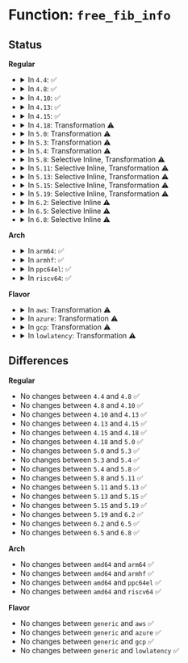 # Function: <code>free_fib_info</code>

## Status
<b>Regular</b>
<ul>
<li>
<details>
<summary>In <code>4.4</code>: ✅</summary>

```c
void free_fib_info(struct fib_info *fi);
```

**Collision:** Unique Global

**Inline:** No

**Transformation:** False

**Instances:**

```
In net/ipv4/fib_semantics.c (ffffffff8179c3b0)
Location: net/ipv4/fib_semantics.c:222
Inline: False
Direct callers:
  - net/ipv4/fib_semantics.c:fib_release_info
  - net/ipv4/fib_semantics.c:fib_create_info
  - net/ipv4/fib_semantics.c:fib_create_info
  - net/ipv4/fib_rules.c:fib4_rule_suppress
```
**Symbols:**

```
ffffffff8179c3b0-ffffffff8179c414: free_fib_info (STB_GLOBAL)
```
</details>
</li>
<li>
<details>
<summary>In <code>4.8</code>: ✅</summary>

```c
void free_fib_info(struct fib_info *fi);
```

**Collision:** Unique Global

**Inline:** No

**Transformation:** False

**Instances:**

```
In net/ipv4/fib_semantics.c (ffffffff81809f30)
Location: net/ipv4/fib_semantics.c:222
Inline: False
Direct callers:
  - net/ipv4/fib_semantics.c:fib_create_info
  - net/ipv4/fib_semantics.c:fib_create_info
  - net/ipv4/fib_semantics.c:fib_release_info
  - net/ipv4/fib_rules.c:fib4_rule_suppress
```
**Symbols:**

```
ffffffff81809f30-ffffffff81809f94: free_fib_info (STB_GLOBAL)
```
</details>
</li>
<li>
<details>
<summary>In <code>4.10</code>: ✅</summary>

```c
void free_fib_info(struct fib_info *fi);
```

**Collision:** Unique Global

**Inline:** No

**Transformation:** False

**Instances:**

```
In net/ipv4/fib_semantics.c (ffffffff8183aba0)
Location: net/ipv4/fib_semantics.c:222
Inline: False
Direct callers:
  - net/ipv4/fib_semantics.c:fib_create_info
  - net/ipv4/fib_semantics.c:fib_create_info
  - net/ipv4/fib_semantics.c:fib_release_info
  - net/ipv4/fib_rules.c:fib4_rule_suppress
```
**Symbols:**

```
ffffffff8183aba0-ffffffff8183ac04: free_fib_info (STB_GLOBAL)
```
</details>
</li>
<li>
<details>
<summary>In <code>4.13</code>: ✅</summary>

```c
void free_fib_info(struct fib_info *fi);
```

**Collision:** Unique Global

**Inline:** No

**Transformation:** False

**Instances:**

```
In net/ipv4/fib_semantics.c (ffffffff8185c210)
Location: net/ipv4/fib_semantics.c:227
Inline: False
Direct callers:
  - net/ipv4/fib_semantics.c:fib_create_info
  - net/ipv4/fib_semantics.c:fib_create_info
  - net/ipv4/fib_semantics.c:fib_release_info
  - net/ipv4/fib_rules.c:fib4_rule_suppress
```
**Symbols:**

```
ffffffff8185c210-ffffffff8185c274: free_fib_info (STB_GLOBAL)
```
</details>
</li>
<li>
<details>
<summary>In <code>4.15</code>: ✅</summary>

```c
void free_fib_info(struct fib_info *fi);
```

**Collision:** Unique Global

**Inline:** No

**Transformation:** False

**Instances:**

```
In net/ipv4/fib_semantics.c (ffffffff818dc100)
Location: net/ipv4/fib_semantics.c:228
Inline: False
Direct callers:
  - net/ipv4/fib_semantics.c:fib_create_info
  - net/ipv4/fib_semantics.c:fib_create_info
  - net/ipv4/fib_semantics.c:fib_release_info
  - net/ipv4/fib_rules.c:fib4_rule_suppress
```
**Symbols:**

```
ffffffff818dc100-ffffffff818dc164: free_fib_info (STB_GLOBAL)
```
</details>
</li>
<li>
<details>
<summary>In <code>4.18</code>: Transformation ⚠️</summary>

```c
void free_fib_info(struct fib_info *fi);
```

**Collision:** Unique Global

**Inline:** No

**Transformation:** True

**Instances:**

```
In net/ipv4/fib_semantics.c (0)
Location: net/ipv4/fib_semantics.c:228
Inline: False
Direct callers:
  - net/ipv4/fib_semantics.c:fib_create_info
  - net/ipv4/fib_semantics.c:fib_create_info
  - net/ipv4/fib_semantics.c:fib_release_info
  - net/ipv4/fib_rules.c:fib4_rule_suppress
```
**Symbols:**

```
ffffffff81935772-ffffffff81935786: free_fib_info.cold.27 (STB_LOCAL)
ffffffff81932d40-ffffffff81932d97: free_fib_info (STB_GLOBAL)
```
</details>
</li>
<li>
<details>
<summary>In <code>5.0</code>: Transformation ⚠️</summary>

```c
void free_fib_info(struct fib_info *fi);
```

**Collision:** Unique Global

**Inline:** No

**Transformation:** True

**Instances:**

```
In net/ipv4/fib_semantics.c (0)
Location: net/ipv4/fib_semantics.c:226
Inline: False
Direct callers:
  - net/ipv4/fib_semantics.c:fib_create_info
  - net/ipv4/fib_semantics.c:fib_create_info
  - net/ipv4/fib_semantics.c:fib_release_info
  - net/ipv4/fib_rules.c:fib4_rule_suppress
```
**Symbols:**

```
ffffffff81965172-ffffffff81965186: free_fib_info.cold.27 (STB_LOCAL)
ffffffff819625d0-ffffffff81962627: free_fib_info (STB_GLOBAL)
```
</details>
</li>
<li>
<details>
<summary>In <code>5.3</code>: Transformation ⚠️</summary>

```c
void free_fib_info(struct fib_info *fi);
```

**Collision:** Unique Global

**Inline:** No

**Transformation:** True

**Instances:**

```
In net/ipv4/fib_semantics.c (0)
Location: net/ipv4/fib_semantics.c:248
Inline: False
Direct callers:
  - net/ipv4/fib_semantics.c:fib_create_info
  - net/ipv4/fib_semantics.c:fib_create_info
  - net/ipv4/fib_semantics.c:fib_release_info
  - net/ipv4/fib_rules.c:fib4_rule_suppress
```
**Symbols:**

```
ffffffff819cb05e-ffffffff819cb072: free_fib_info.cold (STB_LOCAL)
ffffffff819c7340-ffffffff819c736c: free_fib_info (STB_GLOBAL)
```
</details>
</li>
<li>
<details>
<summary>In <code>5.4</code>: Transformation ⚠️</summary>

```c
void free_fib_info(struct fib_info *fi);
```

**Collision:** Unique Global

**Inline:** No

**Transformation:** True

**Instances:**

```
In net/ipv4/fib_semantics.c (0)
Location: net/ipv4/fib_semantics.c:248
Inline: False
Direct callers:
  - net/ipv4/fib_semantics.c:fib_create_info
  - net/ipv4/fib_semantics.c:fib_create_info
  - net/ipv4/fib_semantics.c:fib_release_info
  - net/ipv4/fib_rules.c:fib4_rule_suppress
```
**Symbols:**

```
ffffffff81a01c65-ffffffff81a01c79: free_fib_info.cold (STB_LOCAL)
ffffffff819fdef0-ffffffff819fdf1c: free_fib_info (STB_GLOBAL)
```
</details>
</li>
<li>
<details>
<summary>In <code>5.8</code>: Selective Inline, Transformation ⚠️</summary>

```c
void free_fib_info(struct fib_info *fi);
```

**Collision:** Unique Global

**Inline:** Selective

**Transformation:** True

**Instances:**

```
In net/ipv4/fib_semantics.c (ffffffff81aef2a6)
Location: net/ipv4/fib_semantics.c:248
Inline: True
Inline callers:
  - net/ipv4/fib_semantics.c:fib_create_info
  - net/ipv4/fib_semantics.c:fib_create_info
  - net/ipv4/fib_semantics.c:fib_release_info
Direct callers:
  - net/ipv4/fib_rules.c:fib4_rule_suppress
```
**Symbols:**

```
ffffffff81af09ce-ffffffff81af09e2: free_fib_info.cold (STB_LOCAL)
ffffffff81aec9e0-ffffffff81aeca0c: free_fib_info (STB_GLOBAL)
```
</details>
</li>
<li>
<details>
<summary>In <code>5.11</code>: Selective Inline, Transformation ⚠️</summary>

```c
void free_fib_info(struct fib_info *fi);
```

**Collision:** Unique Global

**Inline:** Selective

**Transformation:** True

**Instances:**

```
In net/ipv4/fib_semantics.c (ffffffff81afc1ef)
Location: net/ipv4/fib_semantics.c:248
Inline: True
Inline callers:
  - net/ipv4/fib_semantics.c:fib_create_info
  - net/ipv4/fib_semantics.c:fib_create_info
  - net/ipv4/fib_semantics.c:fib_release_info
Direct callers:
  - net/ipv4/fib_rules.c:fib4_rule_suppress
```
**Symbols:**

```
ffffffff81c329cf-ffffffff81c329e3: free_fib_info.cold (STB_LOCAL)
ffffffff81af98c0-ffffffff81af98ec: free_fib_info (STB_GLOBAL)
```
</details>
</li>
<li>
<details>
<summary>In <code>5.13</code>: Selective Inline, Transformation ⚠️</summary>

```c
void free_fib_info(struct fib_info *fi);
```

**Collision:** Unique Global

**Inline:** Selective

**Transformation:** True

**Instances:**

```
In net/ipv4/fib_semantics.c (ffffffff81ae7904)
Location: net/ipv4/fib_semantics.c:248
Inline: True
Inline callers:
  - net/ipv4/fib_semantics.c:fib_create_info
  - net/ipv4/fib_semantics.c:fib_create_info
  - net/ipv4/fib_semantics.c:fib_release_info
Direct callers:
  - net/ipv4/fib_rules.c:fib4_rule_suppress
```
**Symbols:**

```
ffffffff81c24ca3-ffffffff81c24cb7: free_fib_info.cold (STB_LOCAL)
ffffffff81ae4fc0-ffffffff81ae4fec: free_fib_info (STB_GLOBAL)
```
</details>
</li>
<li>
<details>
<summary>In <code>5.15</code>: Selective Inline, Transformation ⚠️</summary>

```c
void free_fib_info(struct fib_info *fi);
```

**Collision:** Unique Global

**Inline:** Selective

**Transformation:** True

**Instances:**

```
In net/ipv4/fib_semantics.c (ffffffff81ba782c)
Location: net/ipv4/fib_semantics.c:247
Inline: True
Inline callers:
  - net/ipv4/fib_semantics.c:fib_create_info
  - net/ipv4/fib_semantics.c:fib_create_info
  - net/ipv4/fib_semantics.c:fib_release_info
Direct callers:
  - net/ipv4/fib_rules.c:fib4_rule_suppress
```
**Symbols:**

```
ffffffff81d3c850-ffffffff81d3c864: free_fib_info.cold (STB_LOCAL)
ffffffff81ba48f0-ffffffff81ba4915: free_fib_info (STB_GLOBAL)
```
</details>
</li>
<li>
<details>
<summary>In <code>5.19</code>: Selective Inline, Transformation ⚠️</summary>

```c
void free_fib_info(struct fib_info *fi);
```

**Collision:** Unique Global

**Inline:** Selective

**Transformation:** True

**Instances:**

```
In net/ipv4/fib_semantics.c (ffffffff81d3a05c)
Location: net/ipv4/fib_semantics.c:249
Inline: True
Inline callers:
  - net/ipv4/fib_semantics.c:fib_create_info
  - net/ipv4/fib_semantics.c:fib_create_info
  - net/ipv4/fib_semantics.c:fib_release_info
  - net/ipv4/fib_semantics.c:fib_release_info
Direct callers:
  - net/ipv4/fib_rules.c:fib4_rule_suppress
```
**Symbols:**

```
ffffffff81f090d9-ffffffff81f090ed: free_fib_info.cold (STB_LOCAL)
ffffffff81d377f0-ffffffff81d3781f: free_fib_info (STB_GLOBAL)
```
</details>
</li>
<li>
<details>
<summary>In <code>6.2</code>: Selective Inline ⚠️</summary>

```c
void free_fib_info(struct fib_info *fi);
```

**Collision:** Unique Global

**Inline:** Selective

**Transformation:** False

**Instances:**

```
In net/ipv4/fib_semantics.c (ffffffff81f029bc)
Location: net/ipv4/fib_semantics.c:250
Inline: True
Inline callers:
  - net/ipv4/fib_semantics.c:fib_create_info
  - net/ipv4/fib_semantics.c:fib_create_info
  - net/ipv4/fib_semantics.c:fib_release_info
  - net/ipv4/fib_semantics.c:fib_release_info
Direct callers:
  - net/ipv4/fib_rules.c:fib4_rule_suppress
```
**Symbols:**

```
ffffffff81effe00-ffffffff81effe46: free_fib_info (STB_GLOBAL)
```
</details>
</li>
<li>
<details>
<summary>In <code>6.5</code>: Selective Inline ⚠️</summary>

```c
void free_fib_info(struct fib_info *fi);
```

**Collision:** Unique Global

**Inline:** Selective

**Transformation:** False

**Instances:**

```
In net/ipv4/fib_semantics.c (ffffffff81f624bc)
Location: net/ipv4/fib_semantics.c:250
Inline: True
Inline callers:
  - net/ipv4/fib_semantics.c:fib_create_info
  - net/ipv4/fib_semantics.c:fib_create_info
  - net/ipv4/fib_semantics.c:fib_release_info
  - net/ipv4/fib_semantics.c:fib_release_info
Direct callers:
  - net/ipv4/fib_rules.c:fib4_rule_suppress
```
**Symbols:**

```
ffffffff81f5f880-ffffffff81f5f8c6: free_fib_info (STB_GLOBAL)
```
</details>
</li>
<li>
<details>
<summary>In <code>6.8</code>: Selective Inline ⚠️</summary>

```c
void free_fib_info(struct fib_info *fi);
```

**Collision:** Unique Global

**Inline:** Selective

**Transformation:** False

**Instances:**

```
In net/ipv4/fib_semantics.c (ffffffff82028a8c)
Location: net/ipv4/fib_semantics.c:250
Inline: True
Inline callers:
  - net/ipv4/fib_semantics.c:fib_create_info
  - net/ipv4/fib_semantics.c:fib_create_info
  - net/ipv4/fib_semantics.c:fib_release_info
  - net/ipv4/fib_semantics.c:fib_release_info
Direct callers:
  - net/ipv4/fib_rules.c:fib4_rule_suppress
```
**Symbols:**

```
ffffffff82025e50-ffffffff82025e96: free_fib_info (STB_GLOBAL)
```
</details>
</li>
</ul>
<b>Arch</b>
<ul>
<li>
<details>
<summary>In <code>arm64</code>: ✅</summary>

```c
void free_fib_info(struct fib_info *fi);
```

**Collision:** Unique Global

**Inline:** No

**Transformation:** False

**Instances:**

```
In net/ipv4/fib_semantics.c (ffff800010cb6018)
Location: net/ipv4/fib_semantics.c:248
Inline: False
Direct callers:
  - net/ipv4/fib_semantics.c:fib_create_info
  - net/ipv4/fib_semantics.c:fib_create_info
  - net/ipv4/fib_semantics.c:fib_release_info
  - net/ipv4/fib_rules.c:fib4_rule_suppress
```
**Symbols:**

```
ffff800010cb6018-ffff800010cb6078: free_fib_info (STB_GLOBAL)
```
</details>
</li>
<li>
<details>
<summary>In <code>armhf</code>: ✅</summary>

```c
void free_fib_info(struct fib_info *fi);
```

**Collision:** Unique Global

**Inline:** No

**Transformation:** False

**Instances:**

```
In net/ipv4/fib_semantics.c (c0dc1af8)
Location: net/ipv4/fib_semantics.c:248
Inline: False
Direct callers:
  - net/ipv4/fib_semantics.c:fib_create_info
  - net/ipv4/fib_semantics.c:fib_create_info
  - net/ipv4/fib_semantics.c:fib_release_info
  - net/ipv4/fib_rules.c:fib4_rule_suppress
```
**Symbols:**

```
c0dc1af8-c0dc1b54: free_fib_info (STB_GLOBAL)
```
</details>
</li>
<li>
<details>
<summary>In <code>ppc64el</code>: ✅</summary>

```c
void free_fib_info(struct fib_info *fi);
```

**Collision:** Unique Global

**Inline:** No

**Transformation:** False

**Instances:**

```
In net/ipv4/fib_semantics.c (c000000000dcdeb0)
Location: net/ipv4/fib_semantics.c:248
Inline: False
Direct callers:
  - net/ipv4/fib_semantics.c:fib_create_info
  - net/ipv4/fib_semantics.c:fib_create_info
  - net/ipv4/fib_semantics.c:fib_release_info
  - net/ipv4/fib_rules.c:fib4_rule_suppress
```
**Symbols:**

```
c000000000dcdeb0-c000000000dcdf24: free_fib_info (STB_GLOBAL)
```
</details>
</li>
<li>
<details>
<summary>In <code>riscv64</code>: ✅</summary>

```c
void free_fib_info(struct fib_info *fi);
```

**Collision:** Unique Global

**Inline:** No

**Transformation:** False

**Instances:**

```
In net/ipv4/fib_semantics.c (ffffffe00080d82c)
Location: net/ipv4/fib_semantics.c:248
Inline: False
Direct callers:
  - net/ipv4/fib_semantics.c:fib_create_info
  - net/ipv4/fib_semantics.c:fib_create_info
  - net/ipv4/fib_semantics.c:fib_release_info
  - net/ipv4/fib_rules.c:fib4_rule_suppress
```
**Symbols:**

```
ffffffe00080d82c-ffffffe00080d888: free_fib_info (STB_GLOBAL)
```
</details>
</li>
</ul>
<b>Flavor</b>
<ul>
<li>
<details>
<summary>In <code>aws</code>: Transformation ⚠️</summary>

```c
void free_fib_info(struct fib_info *fi);
```

**Collision:** Unique Global

**Inline:** No

**Transformation:** True

**Instances:**

```
In net/ipv4/fib_semantics.c (0)
Location: net/ipv4/fib_semantics.c:248
Inline: False
Direct callers:
  - net/ipv4/fib_semantics.c:fib_create_info
  - net/ipv4/fib_semantics.c:fib_create_info
  - net/ipv4/fib_semantics.c:fib_release_info
  - net/ipv4/fib_rules.c:fib4_rule_suppress
```
**Symbols:**

```
ffffffff819a1a05-ffffffff819a1a19: free_fib_info.cold (STB_LOCAL)
ffffffff8199dc90-ffffffff8199dcbc: free_fib_info (STB_GLOBAL)
```
</details>
</li>
<li>
<details>
<summary>In <code>azure</code>: Transformation ⚠️</summary>

```c
void free_fib_info(struct fib_info *fi);
```

**Collision:** Unique Global

**Inline:** No

**Transformation:** True

**Instances:**

```
In net/ipv4/fib_semantics.c (0)
Location: net/ipv4/fib_semantics.c:248
Inline: False
Direct callers:
  - net/ipv4/fib_semantics.c:fib_create_info
  - net/ipv4/fib_semantics.c:fib_create_info
  - net/ipv4/fib_semantics.c:fib_release_info
  - net/ipv4/fib_rules.c:fib4_rule_suppress
```
**Symbols:**

```
ffffffff8195b4c5-ffffffff8195b4d9: free_fib_info.cold (STB_LOCAL)
ffffffff81957750-ffffffff8195777c: free_fib_info (STB_GLOBAL)
```
</details>
</li>
<li>
<details>
<summary>In <code>gcp</code>: Transformation ⚠️</summary>

```c
void free_fib_info(struct fib_info *fi);
```

**Collision:** Unique Global

**Inline:** No

**Transformation:** True

**Instances:**

```
In net/ipv4/fib_semantics.c (0)
Location: net/ipv4/fib_semantics.c:248
Inline: False
Direct callers:
  - net/ipv4/fib_semantics.c:fib_create_info
  - net/ipv4/fib_semantics.c:fib_create_info
  - net/ipv4/fib_semantics.c:fib_release_info
  - net/ipv4/fib_rules.c:fib4_rule_suppress
```
**Symbols:**

```
ffffffff81a0c2a5-ffffffff81a0c2b9: free_fib_info.cold (STB_LOCAL)
ffffffff81a08530-ffffffff81a0855c: free_fib_info (STB_GLOBAL)
```
</details>
</li>
<li>
<details>
<summary>In <code>lowlatency</code>: Transformation ⚠️</summary>

```c
void free_fib_info(struct fib_info *fi);
```

**Collision:** Unique Global

**Inline:** No

**Transformation:** True

**Instances:**

```
In net/ipv4/fib_semantics.c (0)
Location: net/ipv4/fib_semantics.c:248
Inline: False
Direct callers:
  - net/ipv4/fib_semantics.c:fib_create_info
  - net/ipv4/fib_semantics.c:fib_create_info
  - net/ipv4/fib_semantics.c:fib_release_info
  - net/ipv4/fib_rules.c:fib4_rule_suppress
```
**Symbols:**

```
ffffffff81a16a95-ffffffff81a16aa9: free_fib_info.cold (STB_LOCAL)
ffffffff81a12c80-ffffffff81a12cac: free_fib_info (STB_GLOBAL)
```
</details>
</li>
</ul>

## Differences
<b>Regular</b>
<ul>
<li>
No changes between <code>4.4</code> and <code>4.8</code> ✅
</li>
<li>
No changes between <code>4.8</code> and <code>4.10</code> ✅
</li>
<li>
No changes between <code>4.10</code> and <code>4.13</code> ✅
</li>
<li>
No changes between <code>4.13</code> and <code>4.15</code> ✅
</li>
<li>
No changes between <code>4.15</code> and <code>4.18</code> ✅
</li>
<li>
No changes between <code>4.18</code> and <code>5.0</code> ✅
</li>
<li>
No changes between <code>5.0</code> and <code>5.3</code> ✅
</li>
<li>
No changes between <code>5.3</code> and <code>5.4</code> ✅
</li>
<li>
No changes between <code>5.4</code> and <code>5.8</code> ✅
</li>
<li>
No changes between <code>5.8</code> and <code>5.11</code> ✅
</li>
<li>
No changes between <code>5.11</code> and <code>5.13</code> ✅
</li>
<li>
No changes between <code>5.13</code> and <code>5.15</code> ✅
</li>
<li>
No changes between <code>5.15</code> and <code>5.19</code> ✅
</li>
<li>
No changes between <code>5.19</code> and <code>6.2</code> ✅
</li>
<li>
No changes between <code>6.2</code> and <code>6.5</code> ✅
</li>
<li>
No changes between <code>6.5</code> and <code>6.8</code> ✅
</li>
</ul>
<b>Arch</b>
<ul>
<li>
No changes between <code>amd64</code> and <code>arm64</code> ✅
</li>
<li>
No changes between <code>amd64</code> and <code>armhf</code> ✅
</li>
<li>
No changes between <code>amd64</code> and <code>ppc64el</code> ✅
</li>
<li>
No changes between <code>amd64</code> and <code>riscv64</code> ✅
</li>
</ul>
<b>Flavor</b>
<ul>
<li>
No changes between <code>generic</code> and <code>aws</code> ✅
</li>
<li>
No changes between <code>generic</code> and <code>azure</code> ✅
</li>
<li>
No changes between <code>generic</code> and <code>gcp</code> ✅
</li>
<li>
No changes between <code>generic</code> and <code>lowlatency</code> ✅
</li>
</ul>

